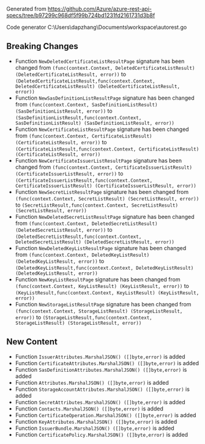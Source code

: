 
Generated from https://github.com/Azure/azure-rest-api-specs/tree/b97299c968df5f99b724bd1231fd2161731d3b8f

Code generator C:\Users\dapzhang\Documents\workspace\autorest.go

## Breaking Changes

- Function `NewDeletedCertificateListResultPage` signature has been changed from `(func(context.Context, DeletedCertificateListResult) (DeletedCertificateListResult, error))` to `(DeletedCertificateListResult,func(context.Context, DeletedCertificateListResult) (DeletedCertificateListResult, error))`
- Function `NewSasDefinitionListResultPage` signature has been changed from `(func(context.Context, SasDefinitionListResult) (SasDefinitionListResult, error))` to `(SasDefinitionListResult,func(context.Context, SasDefinitionListResult) (SasDefinitionListResult, error))`
- Function `NewCertificateListResultPage` signature has been changed from `(func(context.Context, CertificateListResult) (CertificateListResult, error))` to `(CertificateListResult,func(context.Context, CertificateListResult) (CertificateListResult, error))`
- Function `NewCertificateIssuerListResultPage` signature has been changed from `(func(context.Context, CertificateIssuerListResult) (CertificateIssuerListResult, error))` to `(CertificateIssuerListResult,func(context.Context, CertificateIssuerListResult) (CertificateIssuerListResult, error))`
- Function `NewSecretListResultPage` signature has been changed from `(func(context.Context, SecretListResult) (SecretListResult, error))` to `(SecretListResult,func(context.Context, SecretListResult) (SecretListResult, error))`
- Function `NewDeletedSecretListResultPage` signature has been changed from `(func(context.Context, DeletedSecretListResult) (DeletedSecretListResult, error))` to `(DeletedSecretListResult,func(context.Context, DeletedSecretListResult) (DeletedSecretListResult, error))`
- Function `NewDeletedKeyListResultPage` signature has been changed from `(func(context.Context, DeletedKeyListResult) (DeletedKeyListResult, error))` to `(DeletedKeyListResult,func(context.Context, DeletedKeyListResult) (DeletedKeyListResult, error))`
- Function `NewKeyListResultPage` signature has been changed from `(func(context.Context, KeyListResult) (KeyListResult, error))` to `(KeyListResult,func(context.Context, KeyListResult) (KeyListResult, error))`
- Function `NewStorageListResultPage` signature has been changed from `(func(context.Context, StorageListResult) (StorageListResult, error))` to `(StorageListResult,func(context.Context, StorageListResult) (StorageListResult, error))`

## New Content

- Function `IssuerAttributes.MarshalJSON() ([]byte,error)` is added
- Function `CertificateAttributes.MarshalJSON() ([]byte,error)` is added
- Function `SasDefinitionAttributes.MarshalJSON() ([]byte,error)` is added
- Function `Attributes.MarshalJSON() ([]byte,error)` is added
- Function `StorageAccountAttributes.MarshalJSON() ([]byte,error)` is added
- Function `SecretAttributes.MarshalJSON() ([]byte,error)` is added
- Function `Contacts.MarshalJSON() ([]byte,error)` is added
- Function `CertificateOperation.MarshalJSON() ([]byte,error)` is added
- Function `KeyAttributes.MarshalJSON() ([]byte,error)` is added
- Function `IssuerBundle.MarshalJSON() ([]byte,error)` is added
- Function `CertificatePolicy.MarshalJSON() ([]byte,error)` is added

